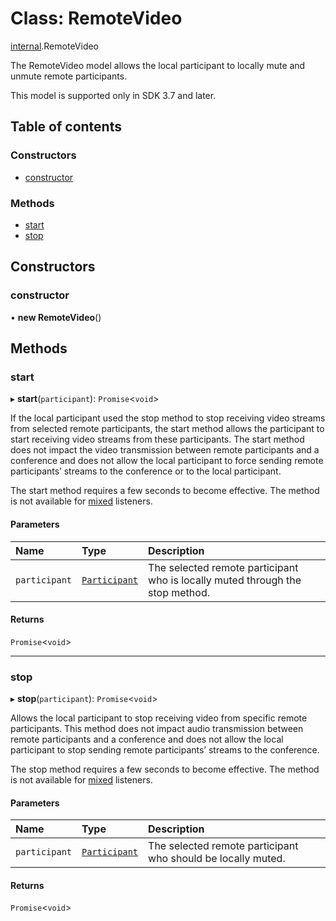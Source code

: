 # Class: RemoteVideo

[internal](../modules/internal.md).RemoteVideo

The RemoteVideo model allows the local participant to locally mute and unmute remote participants.

This model is supported only in SDK 3.7 and later.

## Table of contents

### Constructors

- [constructor](internal.RemoteVideo.md#constructor)

### Methods

- [start](internal.RemoteVideo.md#start)
- [stop](internal.RemoteVideo.md#stop)

## Constructors

### constructor

• **new RemoteVideo**()

## Methods

### start

▸ **start**(`participant`): `Promise`<`void`\>

If the local participant used the stop method to stop receiving video streams from selected remote participants, the start method allows the participant to start receiving video streams from these participants. The start method does not impact the video transmission between remote participants and a conference and does not allow the local participant to force sending remote participants’ streams to the conference or to the local participant.

The start method requires a few seconds to become effective. The method is not available for [mixed](doc:rn-client-sdk-enums-listentype#mixed) listeners.

#### Parameters

| Name | Type | Description |
| :------ | :------ | :------ |
| `participant` | [`Participant`](../interfaces/internal.Participant.md) | The selected remote participant who is locally muted through the stop method. |

#### Returns

`Promise`<`void`\>

___

### stop

▸ **stop**(`participant`): `Promise`<`void`\>

Allows the local participant to stop receiving video from specific remote participants. This method does not impact audio transmission between remote participants and a conference and does not allow the local participant to stop sending remote participants’ streams to the conference.

The stop method requires a few seconds to become effective. The method is not available for [mixed](doc:rn-client-sdk-enums-listentype#mixed) listeners.

#### Parameters

| Name | Type | Description |
| :------ | :------ | :------ |
| `participant` | [`Participant`](../interfaces/internal.Participant.md) | The selected remote participant who should be locally muted. |

#### Returns

`Promise`<`void`\>
